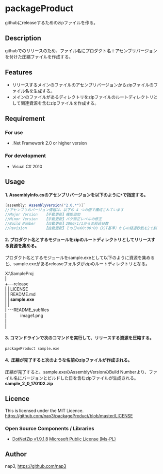 # packageProduct #########################
githubにreleaseするためのzipファイルを作る。

## Description ##########################################
githubでのリリースのため、ファイル名にプロダクト名＋アセンブリバージョンを付けた圧縮ファイルを作成する。


## Features ##########################################
* リリースするメインのファイルのアセンブリバージョンからzipファイルのファイル名を生成する。
* メインのファイルがあるディレクトリをzipファイルのルートディレクトリとして関連資源を含むzipファイルを作成する。

## Requirement ##########################################
### For use
* .Net Framework 2.0 or higher version

### For development
* Visual C# 2010


## Usage ##########################################
#### 1. AssemblyInfo.csのアセンブリバージョンを以下のように`*`で指定する。
```csharp
[assembly: AssemblyVersion("2.0.*")]`
//アセンブリのバージョン情報は、以下の 4 つの値で構成されています       
//Major Version   【手動更新】機能追加       
//Minor Version   【手動更新】バグ修正レベルの修正       
//Build Number    【自動更新】2000/1/1からの経過日数      
//Revision        【自動更新】その日の00:00:00（JST基準）からの経過秒数を2で割った数（毎日0スタートになる。）      
```

#### 2. プロダクト名とするモジュールをzipのルートディレクトリとしてリリースする資源を集める。
プロダクト名とするモジュールをsample.exeとして以下のように資源を集めると、sample.exeがあるreleaseフォルダがzipのルートディレクトリとなる。     
     
X:\SampleProj     
|     
+---release     
|   |   LICENSE     
|   |   README.md     
|   |   **sample.exe**     
|   |     
|   \---README_subfiles     
|    　　　image1.png     
|     
|     
     
#### 3. コマンドラインで次のコマンドを実行して、リリースする資源を圧縮する。      
```cmd
packageProduct sample.exe
```

#### 4.  圧縮が完了すると次のような名前のzipファイルが作成される。    
圧縮が完了すると、sample.exeのAssemblyVersionのBuild Numberより、ファイル名にバージョンとビルドした日を含むzipファイルが生成される。         
**sample_2_0_170102.zip**    
      



## Licence ##########################################
This is licensed under the MIT Licence.     
<https://github.com/nap3/packageProduct/blob/master/LICENSE>


### Open Source Components / Libraries
* [DotNetZip v1.9.1.8](https://dotnetzip.codeplex.com/)  [Microsoft Public License (Ms-PL)](https://github.com/nap3/packageProduct/blob/master/packageProduct/Zip_Reduced/License.txt)

## Author ##########################################
nap3, <https://github.com/nap3>


